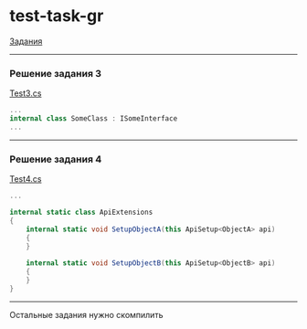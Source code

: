 # test-task-gr

[Задания](https://docs.google.com/document/d/15VlAeW2lwt_lICzFp8NTwtBpUh4HiEvlGhpByUKnQSE/edit)

---
### Решение задания 3
[Test3.cs](https://github.com/TupiNUMBooR/test-task-gr/blob/main/Assets/Scripts/Test/Test3.cs)
```C#
...
internal class SomeClass : ISomeInterface
...
```

---
### Решение задания 4
[Test4.cs](https://github.com/TupiNUMBooR/test-task-gr/blob/main/Assets/Scripts/Test/Test4.cs)
```C#
...

internal static class ApiExtensions
{
    internal static void SetupObjectA(this ApiSetup<ObjectA> api)
    {
    }
    
    internal static void SetupObjectB(this ApiSetup<ObjectB> api)
    {
    }
}
```

---
Остальные задания нужно скомпилить